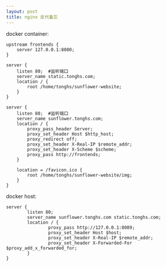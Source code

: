 ```yaml
---
layout: post
title: nginx 反代备忘 
---
```


docker container:

    upstream frontends {
        server 127.0.0.1:8080;
    }

    server {
        listen 80;  #监听端口
        server_name static.tonghs.com;
        location / {
            root /home/tonghs/sunflower-website;
        }
    }

    server {
        listen 80;  #监听端口
        server_name sunflower.tonghs.com;
        location / {
            proxy_pass_header Server;
            proxy_set_header Host $http_host;
            proxy_redirect off;
            proxy_set_header X-Real-IP $remote_addr;
            proxy_set_header X-Scheme $scheme;
            proxy_pass http://frontends;
        }

        location = /favicon.ico {
            root /home/tonghs/sunflower-website/img;
        }
    }

docker host:

    server {
            listen 80;
            server_name sunflower.tonghs.com static.tonghs.com;
            location / {
                    proxy_pass http://127.0.0.1:8089;
                    proxy_set_header Host $host;
                    proxy_set_header X-Real-IP $remote_addr;
                    proxy_set_header X-Forwarded-For $proxy_add_x_forwarded_for;
            }
    }
